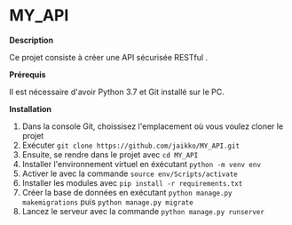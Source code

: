 # MY_API

**Description** 

Ce projet consiste à créer une API sécurisée RESTful .

**Prérequis**

Il est nécessaire d'avoir Python 3.7 et Git installé sur le PC.

**Installation**

1. Dans la console Git, choissisez l'emplacement où vous voulez cloner le projet
2. Exécuter  ``` git clone https://github.com/jaikko/MY_API.git ```
3. Ensuite, se rendre dans le projet avec ``` cd MY_API ```
4. Installer l'environnement virtuel en éxécutant ``` python -m venv env ```
5. Activer le avec la commande   ``` source env/Scripts/activate ```
6. Installer les modules avec  ```pip install -r requirements.txt ```
7. Créer la base de données en exécutant ``` python manage.py makemigrations ``` puis ``` python manage.py migrate ```
8. Lancez le serveur avec la commande ```python manage.py runserver```

